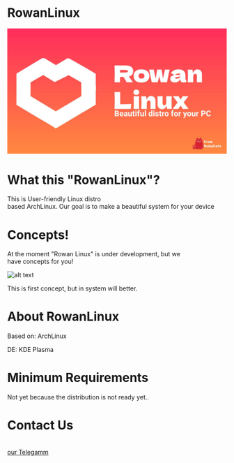 

# RowanLinux

![alt text](https://github.com/SetScript/RowanLinux/blob/main/banner.jpg?raw=true)

# What this "RowanLinux"?

This is User-friendly Linux distro <br> based ArchLinux. Our goal is to make a beautiful system for your device

# Concepts!

At the moment "Rowan Linux" is under development, but we <br> have concepts for you!

![alt text](https://github.com/SetScript/RowanLinux/blob/main/concept.png?raw=true)

This is first concept, but in system will better.

# About RowanLinux

Based on: ArchLinux <br>

DE: KDE Plasma

# Minimum Requirements 

 Not yet because the distribution is not ready yet..
# Contact Us
<br>
<a href="https://t.me/rubycoding"> our Telegamm</a>
